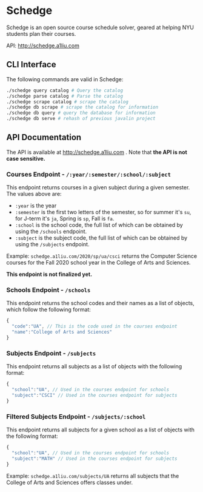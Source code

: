 # Schedge
Schedge is an open source course schedule solver, geared at helping NYU students
plan their courses.

API: http://schedge.a1liu.com

## CLI Interface
The following commands are valid in Schedge:

```sh
./schedge query catalog # Query the catalog
./schedge parse catalog # Parse the catalog
./schedge scrape catalog # scrape the catalog
./schedge db scrape # scrape the catalog for information
./schedge db query # query the database for information
./schedge db serve # rehash of previous javalin project
```

## API Documentation
The API is available at http://schedge.a1liu.com . Note that **the API is not case
sensitive.**

### Courses Endpoint - `/:year/:semester/:school/:subject`
This endpoint returns courses in a given subject during a given semester. The values
above are:

- `:year` is the year
- `:semester` is the first two letters of the semester, so for summer it's `su`,
  for J-term it's `ja`, Spring is `sp`, Fall is `fa`.
- `:school` is the school code, the full list of which can be obtained by using
  the `/schools` endpoint.
- `:subject` is the subject code, the full list of which can be obtained by using
  the `/subjects` endpoint.

Example: `schedge.a1liu.com/2020/sp/ua/csci` returns the Computer Science courses
for the Fall 2020 school year in the College of Arts and Sciences.

**This endpoint is not finalized yet.**

### Schools Endpoint - `/schools`
This endpoint returns the school codes and their names as a list of objects, which
follow the following format:

```javascript
{
  "code":"UA", // This is the code used in the courses endpoint
  "name":"College of Arts and Sciences"
}
```

### Subjects Endpoint - `/subjects`
This endpoint returns all subjects as a list of objects with the following format:

```javascript
{
  "school":"UA", // Used in the courses endpoint for schools
  "subject":"CSCI" // Used in the courses endpoint for subjects
}
```

### Filtered Subjects Endpoint - `/subjects/:school`
This endpoint returns all subjects for a given school as a list of objects with
the following format:

```javascript
{
  "school":"UA", // Used in the courses endpoint for schools
  "subject":"MATH" // Used in the courses endpoint for subjects
}
```

Example: `schedge.a1liu.com/subjects/UA` returns all subjects that the College
of Arts and Sciences offers classes under.

